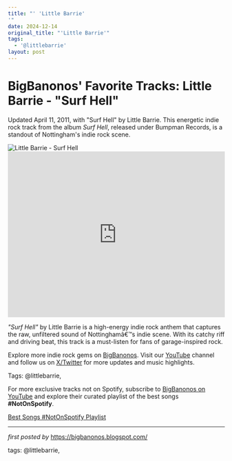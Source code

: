 ```yaml
---
title: "' 'Little Barrie'
'"
date: 2024-12-14
original_title: "'Little Barrie'"
tags:
  - '@littlebarrie'
layout: post
---
```

<!-- Post Title -->
<h1 >BigBanonos' Favorite Tracks: Little Barrie - "Surf Hell"</h1> <!-- Introductory Text -->
<p >Updated April 11, 2011, with "Surf Hell" by Little Barrie. This energetic indie rock track from the album <em>Surf Hell</em>, released under Bumpman Records, is a standout of Nottingham's indie rock scene.</p> <!-- Featured Image -->
<div > <img src="https://guitar.com/wp-content/uploads/2015/07/Screen-Shot-2015-07-29-at-09.40.17.png" alt="Little Barrie - Surf Hell" />
</div> <!-- YouTube Video Embed -->
<div > <iframe width="100%" height="385" src="https://www.youtube.com/embed/OEyhbLqss_k" title="Little Barrie - Surf Hell" frameborder="0" allow="accelerometer; autoplay; clipboard-write; encrypted-media; gyroscope; picture-in-picture; web-share" referrerpolicy="strict-origin-when-cross-origin" allowfullscreen></iframe>
</div> <!-- Song Information -->
<div > <p><em>"Surf Hell"</em> by Little Barrie is a high-energy indie rock anthem that captures the raw, unfiltered sound of Nottinghamâ€™s indie scene. With its catchy riff and driving beat, this track is a must-listen for fans of garage-inspired rock.</p>
</div> <!-- Footer Links -->
<div > <p>Explore more indie rock gems on <a href="https://bigbanonos.blogspot.com/" target="_blank">BigBanonos</a>. Visit our <a href="https://www.youtube.com/@BigBanonos" target="_blank">YouTube</a> channel and follow us on <a href="https://x.com/bigbanonos" target="_blank">X/Twitter</a> for more updates and music highlights.</p>
</div> <!-- Tags -->
<p >Tags: @littlebarrie,</p>


<!--Subscribe and Playlist Links-->
<div>
    <p>For more exclusive tracks not on Spotify, subscribe to <a href="https://www.youtube.com/@BigBanonos" target="_blank">BigBanonos on YouTube</a> and explore their curated playlist of the best songs <strong>#NotOnSpotify</strong>.</p>
    <p><a href="https://www.youtube.com/playlist?list=PLtuNtuTatqI0kFahUCbtbfenC_ET5O_tr" target="_blank">Best Songs #NotOnSpotify Playlist<br /></a></p></div>

<hr />

<p><em>first posted by</em> <a href="https://bigbanonos.blogspot.com/" rel="noopener" target="_new">https://bigbanonos.blogspot.com/</a></p>

<p>tags: @littlebarrie,</p>

